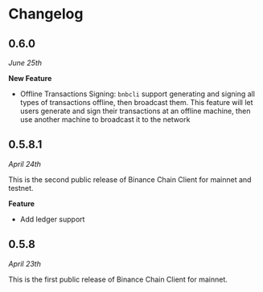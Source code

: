 # Changelog

## 0.6.0 

*June 25th*

**New Feature**
* Offline Transactions Signing: `bnbcli` support generating and signing all types of transactions offline, then broadcast them. This feature will let users generate and sign their transactions at an offline machine, then use another machine to broadcast it to the network

## 0.5.8.1

*April 24th*

This is the second public release of Binance Chain Client for mainnet and testnet.


**Feature**
* Add ledger support

## 0.5.8

*April 23th*

This is the first public release of Binance Chain Client for mainnet.

